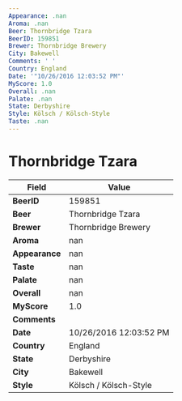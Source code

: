 ```yaml
---
Appearance: .nan
Aroma: .nan
Beer: Thornbridge Tzara
BeerID: 159851
Brewer: Thornbridge Brewery
City: Bakewell
Comments: ' '
Country: England
Date: '"10/26/2016 12:03:52 PM"'
MyScore: 1.0
Overall: .nan
Palate: .nan
State: Derbyshire
Style: Kölsch / Kölsch-Style
Taste: .nan
---
```


# Thornbridge Tzara

| Field         | Value |
|---------------|-------|
| **BeerID** | 159851 |
| **Beer** | Thornbridge Tzara |
| **Brewer** | Thornbridge Brewery |
| **Aroma** | nan |
| **Appearance** | nan |
| **Taste** | nan |
| **Palate** | nan |
| **Overall** | nan |
| **MyScore** | 1.0 |
| **Comments** |   |
| **Date** | 10/26/2016 12:03:52 PM |
| **Country** | England |
| **State** | Derbyshire |
| **City** | Bakewell |
| **Style** | Kölsch / Kölsch-Style |
